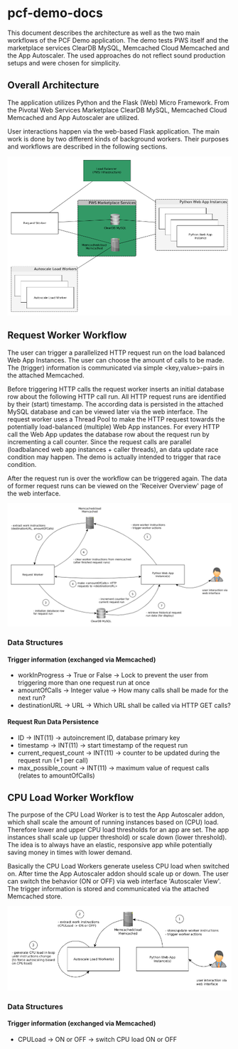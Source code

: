 # pcf-demo-docs

This document describes the architecture as well as the two main workflows of the PCF Demo application. The demo tests PWS itself and the marketplace services ClearDB MySQL, 
Memcached Cloud Memcached and the App Autoscaler. The used approaches do not reflect sound production setups and were chosen for simplicity.

## Overall Architecture

The application utilizes Python and the Flask (Web) Micro Framework.
From the Pivotal Web Services Marketplace ClearDB MySQL, Memcached Cloud Memcached and App Autoscaler are utilized.

User interactions happen via the web-based Flask application. The main work is done by two different kinds of background workers. 
Their purposes and workflows are described in the following sections.

![Demo Architecture](pcf-demo-architecture.png)


## Request Worker Workflow
The user can trigger a parallelized HTTP request run on the load balanced Web App Instances. The user can choose the amount of calls to be made.
The (trigger) information is communicated via simple <key,value>-pairs in the attached Memcached. 

Before triggering HTTP calls the request worker inserts an initial database row about the following HTTP call run. All HTTP request runs are identified by their (start) timestamp.
The according data is persisted in the attached MySQL database and can be viewed later via the web interface. The request worker uses a Thread Pool to make the HTTP request towards the 
potentially load-balanced (multiple) Web App instances. For every HTTP call the Web App updates the database row about the request run by incrementing a call counter. Since the request
calls are parallel (loadbalanced web app instances + caller threads), an data update race condition may happen. The demo is actually intended to trigger that race condition.

After the request run is over the workflow can be triggered again. The data of former request runs can be viewed on the 'Receiver Overview' page of the web interface.

![Request Worker Workflow](pcf-demo-request-worker-workflow.png)

### Data Structures

#### Trigger information (exchanged via Memcached)
* workInProgress -> True or False -> Lock to prevent the user from triggering more than one request run at once
* amountOfCalls -> Integer value -> How many calls shall be made for the next run?
* destinationURL -> URL -> Which URL shall be called via HTTP GET calls?

#### Request Run Data Persistence
* ID -> INT(11) -> autoincrement ID, database primary key
* timestamp -> INT(11) -> start timestamp of the request run
* current_request_count -> INT(11) -> counter to be updated during the request run (+1 per call)
* max_possible_count -> INT(11) -> maximum value of request calls (relates to amountOfCalls)


## CPU Load Worker Workflow
The purpose of the CPU Load Worker is to test the App Autoscaler addon, which shall scale the amount of running instances based on (CPU) load. Therefore lower and upper CPU load
thresholds for an app are set. The app instances shall scale up (upper threshold) or scale down (lower threshold). The idea is to always have an elastic, responsive app while 
potentially saving money in times with lower demand.
 
Basically the CPU Load Workers generate useless CPU load when switched on. After time the App Autoscaler addon should scale up or down. The user can switch the behavior (ON or OFF)
via web interface 'Autoscaler View'. The trigger information is stored and communicated via the attached Memcached store.

![CPU Load Worker Workflow](pcf-demo-cpuload-worker-workflow.png)

### Data Structures

#### Trigger information (exchanged via Memcached)
* CPULoad -> ON or OFF -> switch CPU load ON or OFF